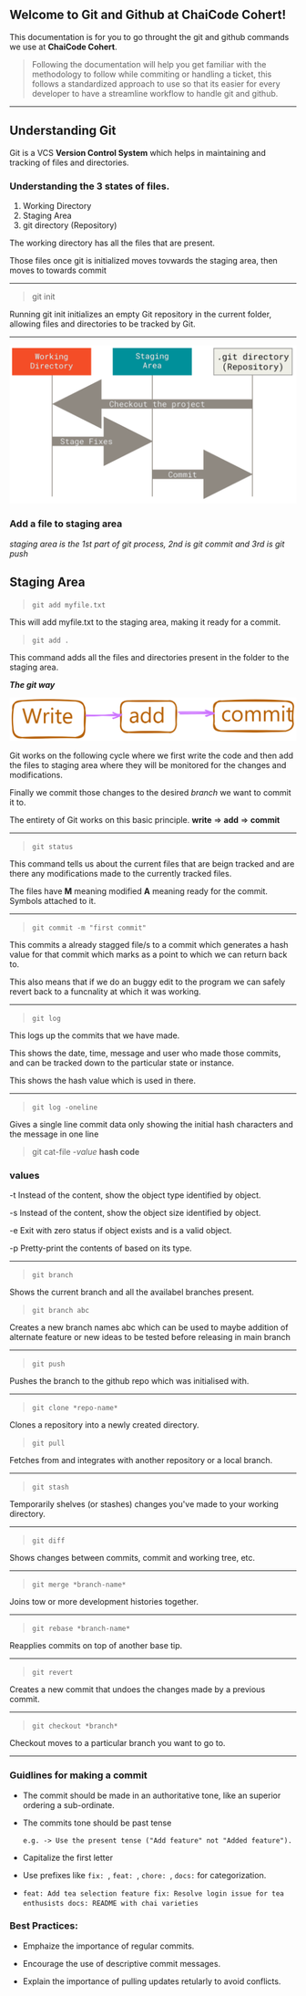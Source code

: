 ## Welcome to Git and Github at ChaiCode Cohert!

This documentation is for you to go throught the git and github commands we use at **ChaiCode Cohert**.

> Following the documentation will help you get familiar with the methodology to follow while commiting or handling a ticket, this follows a standardized approach to use so that its easier for every developer to have a streamline workflow to handle git and github.

---

## Understanding Git

Git is a VCS **Version Control System** which helps in maintaining and tracking of files and directories.

### Understanding the 3 states of files.

1. Working Directory
2. Staging Area
3. git directory (Repository)

The working directory has all the files that are present.

Those files once git is initialized moves tovwards the staging area, then moves to towards commit

---

> git init

Running git init initializes an empty Git repository in the current folder, allowing files and directories to be tracked by Git.

---

![Git files work flow](image.png)

### Add a file to staging area

_staging area is the 1st part of git process, 2nd is git commit and 3rd is git push_

## Staging Area

> `git add myfile.txt`

This will add myfile.txt to the staging area, making it ready for a commit.

> `git add .`

This command adds all the files and directories present in the folder to the staging area.

**_The git way_**

![Write -> add -> commit](image-1.png)

Git works on the following cycle where we first write the code and then add the files to staging area where they will be monitored for the changes and modifications.

Finally we commit those changes to the desired _branch_ we want to commit it to.

The entirety of Git works on this basic principle. **write** => **add** => **commit**

---

> `git status`

This command tells us about the current files that are beign tracked and are there any modifications made to the currently tracked files.

The files have **M** meaning modified **A** meaning ready for the commit. Symbols attached to it.

---

> `git commit -m "first commit"`

This commits a already stagged file/s to a commit which generates a hash value for that commit which marks as a point to which we can return back to.

This also means that if we do an buggy edit to the program we can safely revert back to a funcnality at which it was working.

---

> `git log`

This logs up the commits that we have made.

This shows the date, time, message and user who made those commits, and can be tracked down to the particular state or instance.

This shows the hash value which is used in there.

---

> `git log -oneline`

Gives a single line commit data only showing the initial hash characters and the message in one line

> git cat-file _-value_ **hash code**

### values

-t
Instead of the content, show the object type identified by object.

-s
Instead of the content, show the object size identified by object.

-e
Exit with zero status if object exists and is a valid object.

-p
Pretty-print the contents of <object> based on its type.

---

> `git branch`

Shows the current branch and all the availabel branches present.

> `git branch abc`

Creates a new branch names abc which can be used to maybe addition of alternate feature or new ideas to be tested before releasing in main branch

---

> `git push `

Pushes the branch to the github repo which was initialised with.

---

> `git clone *repo-name*`

Clones a repository into a newly created directory.

> `git pull`

Fetches from and integrates with another repository or a local branch.

---

> `git stash`

Temporarily shelves (or stashes) changes you've made to your working directory.

---

> `git diff`

Shows changes between commits, commit and working tree, etc.

---

> `git merge *branch-name*`

Joins tow or more development histories together.

---

> `git rebase *branch-name*`

Reapplies commits on top of another base tip.

---

> `git revert `

Creates a new commit that undoes the changes made by a previous commit.

---

> `git checkout *branch*`

Checkout moves to a particular branch you want to go to.

---

### Guidlines for making a commit

- The commit should be made in an authoritative tone, like an superior ordering a sub-ordinate.

- The commits tone should be past tense

      e.g. -> Use the present tense ("Add feature" not "Added feature").

- Capitalize the first letter

- Use prefixes like `fix: `, `feat: `, `chore: `, `docs:` for categorization.

- `feat: Add tea selection feature fix: Resolve login issue for tea enthusists docs: README with chai varieties`

### Best Practices:

- Emphaize the importance of regular commits.

- Encourage the use of descriptive commit messages.

- Explain the importance of pulling updates retularly to avoid conflicts.
